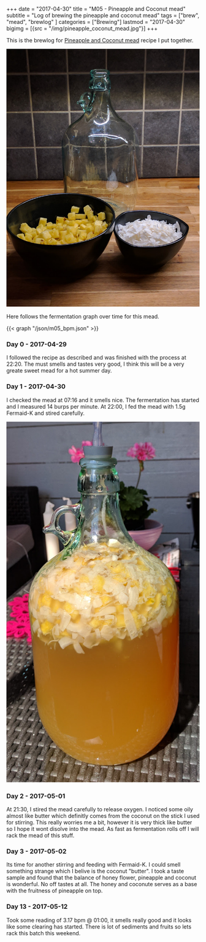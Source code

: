+++
date = "2017-04-30"
title = "M05 - Pineapple and Coconut mead"
subtitle = "Log of brewing the pineapple and coconut mead"
tags = ["brew", "mead", "brewlog" ]
categories = ["Brewing"]
lastmod = "2017-04-30"
bigimg = [{src = "/img/pineapple_coconut_mead.jpg"}]
+++

This is the brewlog for [Pineapple and Coconut mead](../pineapple-coconut-mead) recipe I put
together.

![prep](/img/m05_pineapple_coconut.jpg)

Here follows the fermentation graph over time for this mead.

{{< graph "/json/m05_bpm.json" >}}


### Day 0 - 2017-04-29

I followed the recipe as described and was finished with the process
at 22:20. The must smells and tastes very good, I think this will be a
very greate sweet mead for a hot summer day.


### Day 1 - 2017-04-30

I checked the mead at 07:16 and it smells nice. The fermentation has
started and I measured 14 burps per minute. At 22:00, I fed the mead
with 1.5g Fermaid-K and stired carefully.

![fermentation](/img/m05_fermentation.jpg)


### Day 2 - 2017-05-01

At 21:30, I stired the mead carefully to release oxygen. I noticed
some oily almost like butter which definitly comes from the coconut on
the stick I used for stirring. This really worries me a bit, however
it is very thick like butter so I hope it wont disolve into the
mead. As fast as fermentation rolls off I will rack the mead of this
stuff.


### Day 3 - 2017-05-02

Its time for another stirring and feeding with Fermaid-K. I could
smell something strange which I belive is the coconut "butter". I took
a taste sample and found that the balance of honey flower, pineapple
and coconut is wonderful. No off tastes at all. The honey and coconute
serves as a base with the fruitness of pineapple on top.

### Day 13 - 2017-05-12

Took some reading of 3.17 bpm @ 01:00, it smells really good and it
looks like some clearing has started. There is lot of sediments and
fruits so lets rack this batch this weekend.
